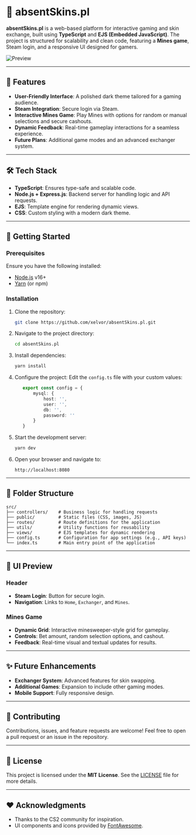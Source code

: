 # 💎 absentSkins.pl

**absentSkins.pl** is a web-based platform for interactive gaming and skin exchange, built using **TypeScript** and **EJS (Embedded JavaScript)**. The project is structured for scalability and clean code, featuring a **Mines game**, Steam login, and a responsive UI designed for gamers.

![Preview](https://cdn.discordapp.com/attachments/1027275122626797630/1309168659377160223/image.png?ex=674099d3&is=673f4853&hm=480e69975a020c59b92194054130ba0d227bef61cf2a6010ed2e6e73ed7e61bd&)

---

## 🌟 Features

- **User-Friendly Interface**: A polished dark theme tailored for a gaming audience.
- **Steam Integration**: Secure login via Steam.
- **Interactive Mines Game**: Play Mines with options for random or manual selections and secure cashouts.
- **Dynamic Feedback**: Real-time gameplay interactions for a seamless experience.
- **Future Plans**: Additional game modes and an advanced exchanger system.

---

## 🛠️ Tech Stack

- **TypeScript**: Ensures type-safe and scalable code.
- **Node.js + Express.js**: Backend server for handling logic and API requests.
- **EJS**: Template engine for rendering dynamic views.
- **CSS**: Custom styling with a modern dark theme.

---

## 🚀 Getting Started

### Prerequisites

Ensure you have the following installed:

- [Node.js](https://nodejs.org/) v16+
- [Yarn](https://yarnpkg.com/) (or npm)

### Installation

1. Clone the repository:

   ```bash
   git clone https://github.com/xelvor/absentSkins.pl.git
   ```

2. Navigate to the project directory:

   ```bash
   cd absentSkins.pl
   ```

3. Install dependencies:

   ```bash
   yarn install
   ```

4. Configure the project:
   Edit the `config.ts` file with your custom values:

   ```typescript
      export const config = {
          mysql: {
              host: '',
              user: '',
              db: '',
              password: ''
          }
      }
   ```

5. Start the development server:

   ```bash
   yarn dev
   ```

6. Open your browser and navigate to:

   ```
   http://localhost:8080
   ```

---

## 📂 Folder Structure

```plaintext
src/
├── controllers/    # Business logic for handling requests
├── public/         # Static files (CSS, images, JS)
├── routes/         # Route definitions for the application
├── utils/          # Utility functions for reusability
├── views/          # EJS templates for dynamic rendering
├── config.ts       # Configuration for app settings (e.g., API keys)
└── index.ts        # Main entry point of the application
```

---

## 🎨 UI Preview

### Header
- **Steam Login**: Button for secure login.
- **Navigation**: Links to `Home`, `Exchanger`, and `Mines`.

### Mines Game
- **Dynamic Grid**: Interactive minesweeper-style grid for gameplay.
- **Controls**: Bet amount, random selection options, and cashout.
- **Feedback**: Real-time visual and textual updates for results.

---

## ✨ Future Enhancements

- **Exchanger System**: Advanced features for skin swapping.
- **Additional Games**: Expansion to include other gaming modes.
- **Mobile Support**: Fully responsive design.

---

## 🤝 Contributing

Contributions, issues, and feature requests are welcome! Feel free to open a pull request or an issue in the repository.

---

## 📄 License

This project is licensed under the **MIT License**. See the [LICENSE](LICENSE) file for more details.

---

## ❤️ Acknowledgments

- Thanks to the CS2 community for inspiration.
- UI components and icons provided by [FontAwesome](https://fontawesome.com/).
